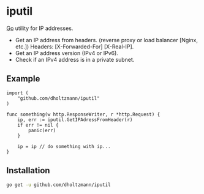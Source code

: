 iputil
========

[Go](http://golang.org) utility for IP addresses.

- Get an IP address from headers. (reverse proxy or load balancer [Nginx, etc.]) Headers: [X-Forwarded-For] [X-Real-IP].
- Get an IP address version (IPv4 or IPv6).
- Check if an IPv4 address is in a private subnet.

## Example

```golang
import (
	"github.com/dholtzmann/iputil"
)

func something(w http.ResponseWriter, r *http.Request) {
	ip, err := iputil.GetIPAdressFromHeader(r)
	if err != nil {
		panic(err)
	}

	ip = ip // do something with ip...
}
```

## Installation

```bash
go get -u github.com/dholtzmann/iputil
```
